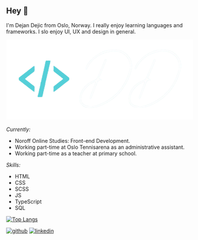 <h2> Hey 👋 </h2>

I'm Dejan Dejic from Oslo, Norway. I really enjoy learning languages and frameworks.
I slo enjoy UI, UX and design in general.

![Development and Deisgn](3f320a4b-db79-479c-8be3-c5a299585dab.png)



<i> Currently:</i>

- Noroff Online Studies: Front-end Development.
- Working part-time at Oslo Tennisarena as an administrative assistant.
- Working part-time as a teacher at primary school.

<i>Skills:</i>
- HTML
- CSS
- SCSS
- JS
- TypeScript
- SQL


[![Top Langs](https://github-readme-stats.vercel.app/api/top-langs/?username=dejandejic&layout=compact)](https://github.com/dejandejic/github-readme-stats)



[<img src='https://cdn.jsdelivr.net/npm/simple-icons@3.0.1/icons/github.svg' alt='github' height='40'>](https://github.com/dejandejic)  [<img src='https://cdn.jsdelivr.net/npm/simple-icons@3.0.1/icons/linkedin.svg' alt='linkedin' height='40'>](https://www.linkedin.com/in/https://www.linkedin.com/in/dejan-dejic-8a02261b1/?originalSubdomain=no/)  

